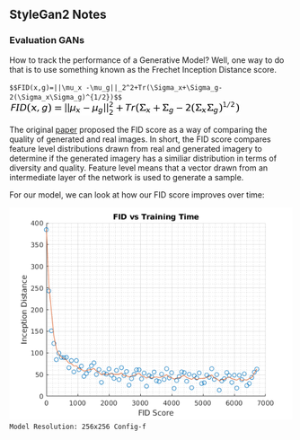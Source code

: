 ## StyleGan2 Notes

### Evaluation GANs

How to track the performance of a Generative Model? Well, one way to do that is to use something known as the 
Frechet Inception Distance score.  

`$$FID(x,g)=||\mu_x -\mu_g||_2^2+Tr(\Sigma_x+\Sigma_g-2(\Sigma_x\Sigma_g)^{1/2})$$`
![FID](images/render.png)

The original [paper](https://arxiv.org/abs/1706.08500) proposed the FID score as a way of comparing the quality of generated and real images. In short, the FID score compares feature level distributions drawn from real and generated imagery to determine if the generated imagery has a similiar distribution in terms of diversity and quality. Feature level means that a vector drawn from an intermediate layer of the network is used to generate a sample.

For our model, we can look at how our FID score improves over time:

![FIDvsTime](images/FIDvsTime.png)
`
  Model Resolution: 256x256
  Config-f
`
